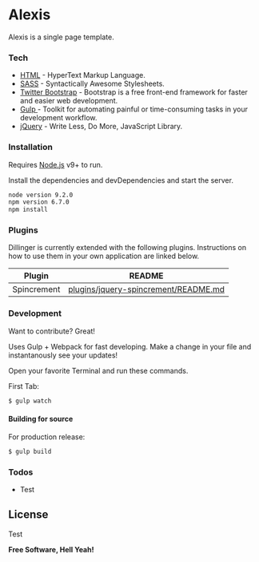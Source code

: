 # Alexis

Alexis is a single page template.

### Tech

* [HTML](http://htmlbook.ru/) - HyperText Markup Language.
* [SASS](https://sass-scss.ru/) - Syntactically Awesome Stylesheets.
* [Twitter Bootstrap](https://getbootstrap.com/) - Bootstrap is a free front-end framework for faster and easier web development.
* [Gulp ] - Toolkit for automating painful or time-consuming tasks in your development workflow.
* [jQuery] - Write Less, Do More, JavaScript Library.

### Installation

Requires [Node.js](https://nodejs.org/) v9+ to run.

Install the dependencies and devDependencies and start the server.

```sh
node version 9.2.0
npm version 6.7.0
npm install
```

### Plugins

Dillinger is currently extended with the following plugins. Instructions on how to use them in your own application are linked below.

| Plugin | README |
| ------ | ------ |
| Spincrement | [plugins/jquery-spincrement/README.md][PlGa] |

### Development

Want to contribute? Great!

Uses Gulp + Webpack for fast developing.
Make a change in your file and instantanously see your updates!

Open your favorite Terminal and run these commands.

First Tab:
```sh
$ gulp watch
```

#### Building for source
For production release:
```sh
$ gulp build 
```

### Todos

 - Test

License
----

Test


**Free Software, Hell Yeah!**

[//]: # (These are reference links used in the body of this note and get stripped out when the markdown processor does its job. There is no need to format nicely because it shouldn't be seen. Thanks SO - http://stackoverflow.com/questions/4823468/store-comments-in-markdown-syntax)


   [node.js]: <http://nodejs.org>
   [Twitter Bootstrap]: <http://twitter.github.com/bootstrap/>
   [jQuery]: <http://jquery.com>
   [Gulp]: <http://gulpjs.com>


   [PlGa]: <https://github.com/johnjcamilleri/jquery-spincrement/blob/master/README.md>
